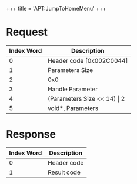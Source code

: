+++
title = 'APT:JumpToHomeMenu'
+++

# Request

| Index Word | Description                    |
|------------|--------------------------------|
| 0          | Header code \[0x002C0044\]     |
| 1          | Parameters Size                |
| 2          | 0x0                            |
| 3          | Handle Parameter               |
| 4          | (Parameters Size \<\< 14) \| 2 |
| 5          | void\*, Parameters             |

# Response

| Index Word | Description |
|------------|-------------|
| 0          | Header code |
| 1          | Result code |
